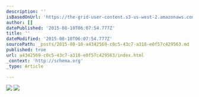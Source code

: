 ```yaml
---
description: ''
isBasedOnUrl: 'https://the-grid-user-content.s3-us-west-2.amazonaws.com/b148d833-46ae-483c-855a-1a974f87ffd6.png'
author: []
datePublished: '2015-08-10T06:07:54.777Z'
title: ''
dateModified: '2015-08-10T06:07:54.777Z'
sourcePath: _posts/2015-08-10-a4342569-c0c5-43c7-a318-e0f57c429563.md
published: true
url: a4342569-c0c5-43c7-a318-e0f57c429563/index.html
_context: 'http://schema.org'
_type: Article

---
```

![](https://the-grid-user-content.s3-us-west-2.amazonaws.com/b148d833-46ae-483c-855a-1a974f87ffd6.png)
![](https://the-grid-user-content.s3-us-west-2.amazonaws.com/7a7979d6-9852-4807-99be-e11f069b977f.png)